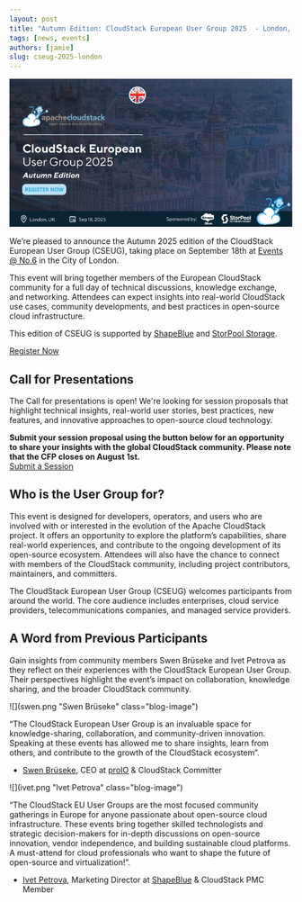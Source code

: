 ```yaml
---
layout: post
title: "Autumn Edition: CloudStack European User Group 2025  - London, UK"
tags: [news, events]
authors: [jamie]
slug: cseug-2025-london
---
```


[![](banner.png "CloudStack European User Group autumn'25")](https://www.eventbrite.com/e/autumn-edition-cloudstack-european-user-group-2025-tickets-1366848914899?aff=oddtdtcreator)

We’re pleased to announce the Autumn 2025 edition of the CloudStack European User Group (CSEUG), taking place on September 18th at [Events @ No.6](https://tinyurl.com/mr26j2s5) in the City of London.

This event will bring together members of the European CloudStack community for a full day of technical discussions, knowledge exchange, and networking. Attendees can expect insights into real-world CloudStack use cases, community developments, and best practices in open-source cloud infrastructure.

This edition of CSEUG is supported by [ShapeBlue](https://www.shapeblue.com/) and [StorPool Storage](https://storpool.com/).

<!-- truncate -->

<div class="col col-3 col-lg text-center">
<a class="button button--primary" href="https://www.eventbrite.com/e/autumn-edition-cloudstack-european-user-group-2025-tickets-1366848914899?aff=oddtdtcreator" target="_blank">Register Now</a>
</div>

## Call for Presentations

The Call for presentations is open! We're looking for session proposals that highlight technical insights, real-world user stories, best practices, new features, and innovative approaches to open-source cloud technology.

<b>
Submit your session proposal using the button below for an opportunity to share your insights with the global CloudStack community. Please note that the CFP closes on August 1st.
</b>

<div class="col col-3 col-lg text-center">
<a class="button button--primary" href="https://tinyurl.com/4pks9ky4" target="_blank">Submit a Session</a>
</div>

## Who is the User Group for?

This event is designed for developers, operators, and users who are involved with or interested in the evolution of the Apache CloudStack project. It offers an opportunity to explore the platform’s capabilities, share real-world experiences, and contribute to the ongoing development of its open-source ecosystem. Attendees will also have the chance to connect with members of the CloudStack community, including project contributors, maintainers, and committers.

The CloudStack European User Group (CSEUG) welcomes participants from around the world. The core audience includes enterprises, cloud service providers, telecommunications companies, and managed service providers.

## A Word from Previous Participants

Gain insights from community members Swen Brüseke and Ivet Petrova as they reflect on their experiences with the CloudStack European User Group. Their perspectives highlight the event’s impact on collaboration, knowledge sharing, and the broader CloudStack community.

<div className="row">
<div className="col col--3">

![](swen.png "Swen Brüseke" class="blog-image")

</div>
<div className="col col--9">

“The CloudStack European User Group is an invaluable space for knowledge-sharing, collaboration, and community-driven innovation. Speaking at these events has allowed me to share insights, learn from others, and contribute to the growth of the CloudStack ecosystem”.

</div>
</div>

- [Swen Brüseke](https://www.linkedin.com/in/swen-br%C3%BCseke-391912193/), CEO at [proIO](https://www.proio.com/) & CloudStack Committer

<div className="row">
<div className="col col--3">

![](ivet.png "Ivet Petrova" class="blog-image")

</div>
<div className="col col--9">

“The CloudStack EU User Groups are the most focused community gatherings in Europe for anyone passionate about open-source cloud infrastructure. These events bring together skilled technologists and strategic decision-makers for in-depth discussions on open-source innovation, vendor independence, and building sustainable cloud platforms. A must-attend for cloud professionals who want to shape the future of open-source and virtualization!”.

</div>
</div>

- [Ivet Petrova](https://www.linkedin.com/in/ivpetrova/), Marketing Director at [ShapeBlue](https://www.shapeblue.com/) & CloudStack PMC Member
